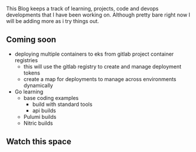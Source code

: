 This Blog keeps a track of learning, projects, code and devops developments that I have been working on.
Although pretty bare right now I will be adding more as i try things out.

## Coming soon
- deploying multiple containers to eks from gitlab project container registries  
  - this will use the gitlab registry to create and manage deployment tokens
  - create a map for deployments to manage across environments dynamically
- Go learning
  - base coding examples
    - build with standard tools
    - api builds
  - Pulumi builds
  - Nitric builds

## Watch this space
